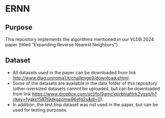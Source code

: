 # ERNN

## Purpose

This repository implements the algorithms mentioned in our VLDB 2024 paper (titled "Expanding Reverse Nearest Neighbors").

## Dataset

- All datasets used in the paper can be downloaded from link http://www.diag.uniroma1.it/challenge9/download.shtml.
- Some of the datasets are available in the data folder of this repository (other oversized datasets cannot be uploaded, but can be downloaded from link https://www.dropbox.com/scl/fo/9gmc1qjvbhiahjrk2ygsq/h?rlkey=fygkxf587t9dkgzcmw96efg2s&dl=0).
- In addition, the test.tmp dataset was not used in the paper, but can be used for testing purposes.

